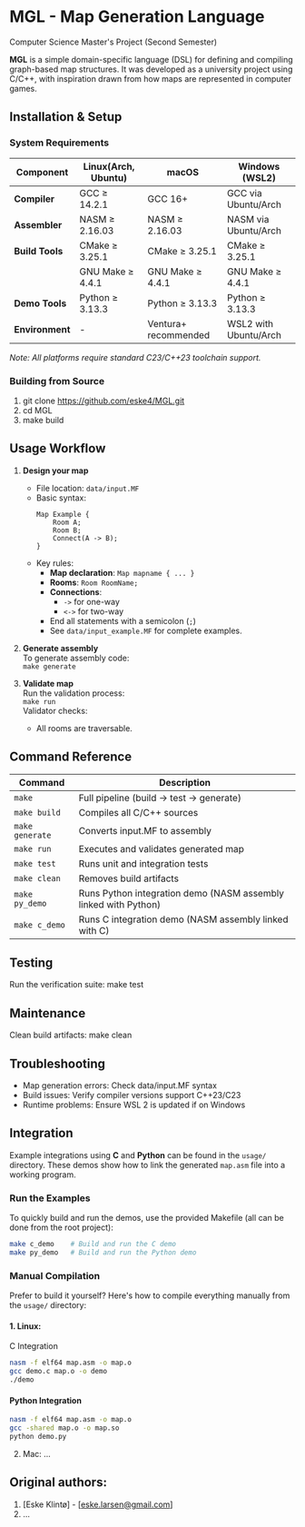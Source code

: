 # MGL - Map Generation Language
Computer Science Master's Project (Second Semester)

**MGL** is a simple domain-specific language (DSL) for defining and compiling graph-based map structures. It was developed as a university project using C/C++, with inspiration drawn from how maps are represented in computer games.

## Installation & Setup

### System Requirements
| Component      | Linux(Arch, Ubuntu)                  | macOS                  | Windows (WSL2)        |
|---------------|------------------------|------------------------|-----------------------|
| **Compiler**  | GCC ≥ 14.2.1           | GCC 16+              | GCC via Ubuntu/Arch   |
| **Assembler**  | NASM ≥ 2.16.03          | NASM ≥ 2.16.03       | NASM via Ubuntu/Arch   |
| **Build Tools**| CMake ≥ 3.25.1         | CMake ≥ 3.25.1         | CMake ≥ 3.25.1        |
|               | GNU Make ≥ 4.4.1         | GNU Make ≥ 4.4.1       | GNU Make ≥ 4.4.1        |
| **Demo Tools**  | Python ≥ 3.13.3         | Python ≥ 3.13.3       | Python ≥ 3.13.3        |
| **Environment**| -                      | Ventura+ recommended   | WSL2 with Ubuntu/Arch |

*Note: All platforms require standard C23/C++23 toolchain support.*

### Building from Source
1. git clone https://github.com/eske4/MGL.git
2. cd MGL
3. make build

## Usage Workflow

1. **Design your map**  
   - File location: `data/input.MF`
   - Basic syntax:
     ```
     Map Example {
         Room A;
         Room B;
         Connect(A -> B);
     }
     ```
   - Key rules:
     * **Map declaration**: `Map mapname { ... }`
     * **Rooms**: `Room RoomName;`
     * **Connections**:  
       - `->` for one-way  
       - `<->` for two-way  
     * End all statements with a semicolon (`;`)
     * See `data/input_example.MF` for complete examples.

2. **Generate assembly**  
   To generate assembly code:  
   `make generate`

3. **Validate map**  
   Run the validation process:  
   `make run`  
   Validator checks:
   * All rooms are traversable.

## Command Reference

| Command          | Description                                  |
|-----------------|---------------------------------------------|
| `make`            | Full pipeline (build -> test -> generate)    |
| `make build`      | Compiles all C/C++ sources                  |
| `make generate`   | Converts input.MF to assembly               |
| `make run`        | Executes and validates generated map        |
| `make test`       | Runs unit and integration tests                     |
| `make clean`      | Removes build artifacts                     |
| `make py_demo`    | Runs Python integration demo (NASM assembly linked with Python)   |
| `make c_demo`    | Runs C integration demo (NASM assembly linked with C)   |

## Testing
Run the verification suite:
make test

## Maintenance
Clean build artifacts:
make clean

## Troubleshooting
- Map generation errors: Check data/input.MF syntax
- Build issues: Verify compiler versions support C++23/C23
- Runtime problems: Ensure WSL 2 is updated if on Windows

## Integration

Example integrations using **C** and **Python** can be found in the `usage/` directory. These demos show how to link the generated `map.asm` file into a working program.

### Run the Examples

To quickly build and run the demos, use the provided Makefile (all can be done from the root project):

```bash
make c_demo    # Build and run the C demo
make py_demo   # Build and run the Python demo
```

### Manual Compilation

Prefer to build it yourself? Here's how to compile everything manually from the `usage/` directory:

#### 1. Linux:

C Integration
```bash
nasm -f elf64 map.asm -o map.o
gcc demo.c map.o -o demo
./demo
```


#### Python Integration
```bash
nasm -f elf64 map.asm -o map.o
gcc -shared map.o -o map.so
python demo.py
```

2. Mac:
   ...

## Original authors:
1. [Eske Klintø] - [eske.larsen@gmail.com]
2. ...

